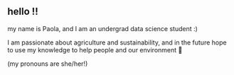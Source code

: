 ## hello !!

<!--
**paolapt/paolapt** is a ✨ _special_ ✨ repository because its `README.md` (this file) appears on your GitHub profile.

Here are some ideas to get you started:

- 🔭 I’m currently working on ...
- 🌱 I’m currently learning ...
- 👯 I’m looking to collaborate on ...
- 🤔 I’m looking for help with ...
- 💬 Ask me about ...
- 📫 How to reach me: ...
- 😄 Pronouns: ...
- ⚡ Fun fact: ...
-->

my name is Paola, and I am an undergrad data science student :)

I am passionate about agriculture and sustainability, and in the future hope to use my knowledge to help people and our environment 🌱

(my pronouns are she/her!)
